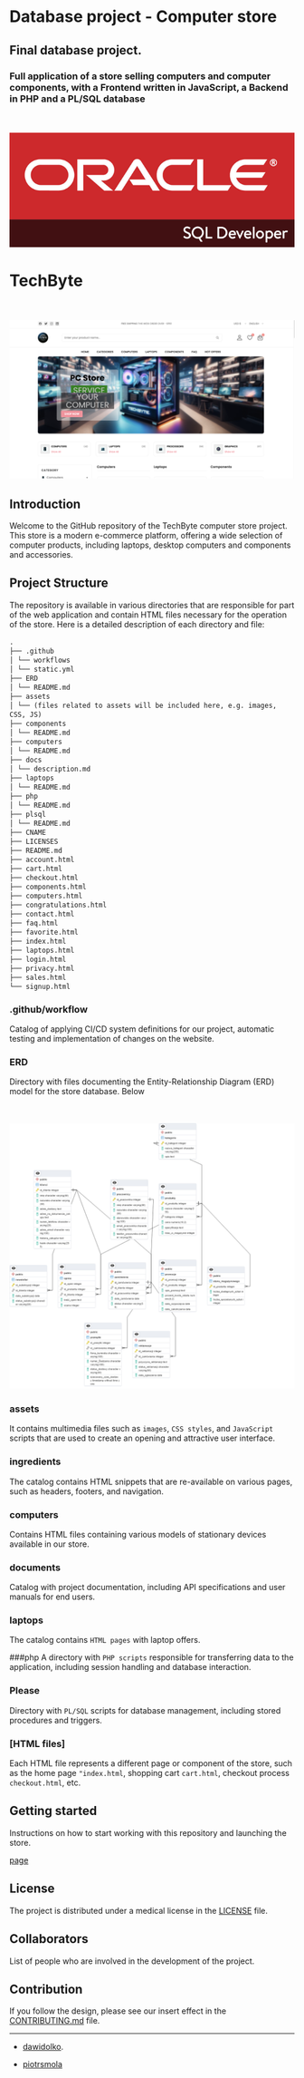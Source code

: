 # Database project - Computer store
## Final database project.
### Full application of a store selling computers and computer components, with a Frontend written in JavaScript, a Backend in PHP and a PL/SQL database
<br><br>![info](assets/images/plsql.png)

# TechByte

<br><br>![info](assets/images/Main.png)

## Introduction
Welcome to the GitHub repository of the TechByte computer store project. This store is a modern e-commerce platform, offering a wide selection of computer products, including laptops, desktop computers and components and accessories.

## Project Structure
The repository is available in various directories that are responsible for part of the web application and contain HTML files necessary for the operation of the store. Here is a detailed description of each directory and file:
```
.
├── .github
│ └── workflows
│ └── static.yml
├── ERD
│ └── README.md
├── assets
│ └── (files related to assets will be included here, e.g. images, CSS, JS)
├── components
│ └── README.md
├── computers
│ └── README.md
├── docs
│ └── description.md
├── laptops
│ └── README.md
├── php
│ └── README.md
├── plsql
│ └── README.md
├── CNAME
├── LICENSES
├── README.md
├── account.html
├── cart.html
├── checkout.html
├── components.html
├── computers.html
├── congratulations.html
├── contact.html
├── faq.html
├── favorite.html
├── index.html
├── laptops.html
├── login.html
├── privacy.html
├── sales.html
└── signup.html
```

### .github/workflow
Catalog of applying CI/CD system definitions for our project, automatic testing and implementation of changes on the website.

### ERD
Directory with files documenting the Entity-Relationship Diagram (ERD) model for the store database. Below

<br><br>![info](ERD/ERD.png)

### assets
It contains multimedia files such as `images`, `CSS styles`, and `JavaScript` scripts that are used to create an opening and attractive user interface.

### ingredients
The catalog contains HTML snippets that are re-available on various pages, such as headers, footers, and navigation.

### computers
Contains HTML files containing various models of stationary devices available in our store.

### documents
Catalog with project documentation, including API specifications and user manuals for end users.

### laptops
The catalog contains `HTML pages` with laptop offers.

###php
A directory with `PHP scripts` responsible for transferring data to the application, including session handling and database interaction.

### Please
Directory with `PL/SQL` scripts for database management, including stored procedures and triggers.

### [HTML files]
Each HTML file represents a different page or component of the store, such as the home page `"index.html`, shopping cart `cart.html`, checkout process `checkout.html`, etc.

## Getting started
Instructions on how to start working with this repository and launching the store.

[page](https://piotrsmola.dawidolko.pl/)

## License
The project is distributed under a medical license in the [LICENSE](https://github.com/dawidolko/Database-Project-ComputerStore/blob/main/LICENSE) file.

## Collaborators
List of people who are involved in the development of the project.

## Contribution
If you follow the design, please see our insert effect in the [CONTRIBUTING.md](https://github.com/dawidolko/Database-Project-ComputerStore/blob/main/CONTRIBUTING.md) file.

---

- [dawidolko](https://github.com/dawidolko).

- [piotrsmola](https://github.com/piotrsmola)
